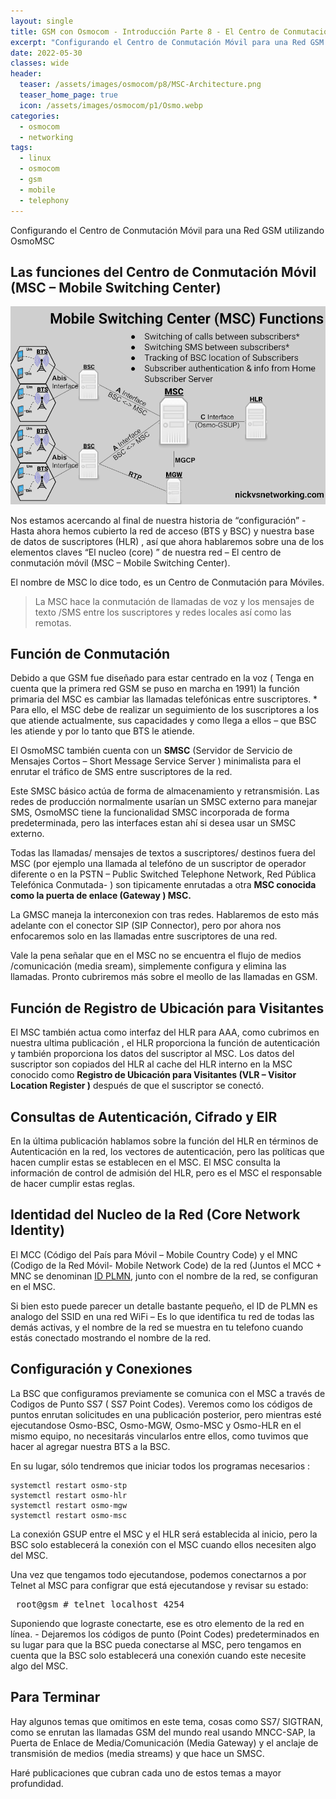```yaml
---
layout: single
title: GSM con Osmocom - Introducción Parte 8 - El Centro de Conmutación Móvil (MSC-The Mobil Switching Center) 
excerpt: "Configurando el Centro de Conmutación Móvil para una Red GSM utilizando OsmoMSC"
date: 2022-05-30
classes: wide
header:
  teaser: /assets/images/osmocom/p8/MSC-Architecture.png
  teaser_home_page: true
  icon: /assets/images/osmocom/p1/Osmo.webp
categories:
  - osmocom
  - networking
tags:
  - linux
  - osmocom
  - gsm
  - mobile
  - telephony
---
```


Configurando el Centro de Conmutación Móvil para una Red GSM utilizando OsmoMSC

## Las funciones del Centro de Conmutación Móvil (MSC – Mobile Switching Center)

![](/assets/images/osmocom/p8/MSC-Architecture.png)

Nos estamos acercando al final de nuestra historia de “configuración” - Hasta ahora hemos cubierto la red de acceso (BTS y BSC) y nuestra base de datos de suscriptores (HLR) , así que ahora hablaremos sobre una de los elementos claves “El nucleo (core) ” de nuestra red – El centro de conmutación móvil (MSC – Mobile Switching Center). 

El nombre de MSC lo dice todo, es un Centro de Conmutación para Móviles.

>La MSC hace la conmutación de llamadas de voz y los mensajes de texto /SMS  entre los suscriptores  y redes locales  así como las remotas. 

## Función de Conmutación

Debido a que GSM fue diseñado para estar centrado en la voz ( Tenga en cuenta que la primera red GSM se puso en marcha en 1991) la función primaria del MSC es cambiar las llamadas telefónicas entre suscriptores. * Para ello, el MSC debe de realizar un seguimiento de los suscriptores a los que atiende actualmente, sus capacidades y como llega a ellos – que BSC les atiende y por lo tanto que BTS le atiende. 

El OsmoMSC también cuenta con un **SMSC** (Servidor de Servicio de Mensajes Cortos – Short Message Service Server ) minimalista para el enrutar el tráfico de SMS entre suscriptores de la red. 

Este SMSC básico actúa de forma de almacenamiento y retransmisión. Las redes de producción normalmente usarían un SMSC externo para manejar SMS, OsmoMSC tiene la funcionalidad SMSC incorporada de forma predeterminada, pero las interfaces estan ahí si desea usar un SMSC externo. 

Todas las llamadas/ mensajes de textos a suscriptores/ destinos fuera del MSC (por ejemplo una llamada al telefóno de un suscriptor de operador diferente  o en  la PSTN – Public Switched Telephone Network, Red Pública Telefónica Conmutada- ) son tipicamente enrutadas a otra **MSC conocida como la puerta de enlace (Gateway ) MSC.**

La GMSC maneja la interconexion con tras redes.  Hablaremos de esto más adelante con el conector SIP (SIP Connector), pero por ahora nos enfocaremos solo en las llamadas entre suscriptores de una red.

Vale la pena señalar que en el MSC no se  encuentra el flujo de medios /comunicación (media sream), simplemente configura y elimina las llamadas. Pronto cubriremos más sobre el meollo de las llamadas en GSM.

## Función de Registro de Ubicación para Visitantes

El MSC también actua como interfaz del HLR para AAA, como cubrimos en nuestra ultima  publicación , el HLR proporciona la función de autenticación y también proporciona los datos del suscriptor al MSC. Los datos del suscriptor son copiados del HLR al cache del HLR interno en la MSC conocido como **Registro de Ubicación para Visitantes (VLR – Visitor Location Register )** después de que el suscriptor se conectó. 

## Consultas de Autenticación, Cifrado y EIR

En la última publicación hablamos sobre la función del HLR en términos de Autenticación en la red,  los vectores de autenticación, pero las políticas que hacen cumplir estas se establecen en el MSC. 
El MSC consulta la información de control de admisión del HLR, pero es el MSC el responsable de hacer cumplir estas reglas.

## Identidad del Nucleo de la Red (Core Network Identity)

El MCC (Código del País para Móvil  – Mobile Country Code) y el MNC (Codigo de la Red Móvil- Mobile Network Code) de la red (Juntos el MCC + MNC se denominan [ID PLMN](https://nickvsnetworking.com/plmn-identifier-calculation-mcc-mnc-to-plmn/), junto con el nombre de la red, se configuran en el MSC. 

Si bien esto puede parecer un detalle bastante pequeño, el ID de PLMN es analogo del SSID en una red WiFi – Es lo que identifica tu red de todas las demás activas, y el nombre de la red se muestra en tu telefono cuando estás conectado mostrando el nombre de la red.

## Configuración y Conexiones

La BSC que configuramos previamente se comunica con el MSC a través de Codigos de Punto SS7  ( SS7 Point Codes). Veremos como los códigos de puntos enrutan solicitudes en una publicación posterior, pero mientras esté ejecutandose Osmo-BSC, Osmo-MGW, Osmo-MSC y Osmo-HLR en el mismo equipo, no necesitarás vincularlos entre ellos, como tuvimos que hacer al agregar nuestra BTS a la BSC. 

En su lugar, sólo tendremos que iniciar todos los programas necesarios : 
```
systemctl restart osmo-stp
systemctl restart osmo-hlr
systemctl restart osmo-mgw
systemctl restart osmo-msc
```


La conexión GSUP entre el MSC y el HLR será establecida al inicio, pero la BSC solo  establecerá la conexión con el MSC cuando ellos necesiten algo del MSC. 

Una vez  que tengamos todo ejecutandose, podemos conectarnos a por Telnet al MSC para configrar que está ejecutandose y revisar su estado: 

<pre> root@gsm # telnet localhost 4254 </pre> 

Suponiendo que lograste conectarte, ese es otro elemento de la red en línea. - Dejaremos los códigos de punto (Point Codes)  predeterminados en su lugar para que la BSC pueda conectarse al MSC, pero tengamos en cuenta que la BSC solo  establecerá una conexión cuando este necesite algo del MSC. 

## Para Terminar

Hay algunos temas que omitimos en este tema, cosas como SS7/ SIGTRAN, como se enrutan las llamadas GSM del mundo real usando MNCC-SAP, la Puerta de Enlace de Media/Comunicación (Media Gateway) y el anclaje de transmisión de medios (media streams) y que hace un SMSC.

Haré publicaciones que cubran cada uno de estos temas a mayor profundidad.


